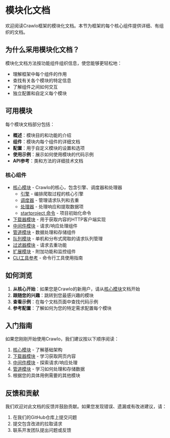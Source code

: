 # 模块化文档

欢迎阅读Crawlo框架的模块化文档。本节为框架的每个核心组件提供详细、有组织的文档。

## 为什么采用模块化文档？

模块化文档方法按功能组件组织信息，使您能够更轻松地：

- 理解框架中每个组件的作用
- 查找有关各个模块的特定信息
- 了解组件之间如何交互
- 独立配置和自定义每个模块

## 可用模块

每个模块文档部分包括：

- **概述**：模块目的和功能的介绍
- **组件**：模块内每个组件的详细文档
- **配置**：用于自定义模块的设置和选项
- **使用示例**：展示如何使用模块的代码示例
- **API参考**：类和方法的详细技术文档

### 核心组件

- [核心模块](core/index.md) - Crawlo的核心，包含引擎、调度器和处理器
  - [引擎](core/engine.md) - 编排爬取过程的核心引擎
  - [调度器](core/scheduler.md) - 管理请求队列和去重
  - [处理器](core/processor.md) - 处理响应和提取数据项
  - [startproject 命令](core/cli_startproject.md) - 项目初始化命令
- [下载器模块](downloader/index.md) - 用于获取内容的HTTP客户端实现
- [中间件模块](middleware/index.md) - 请求/响应处理组件
- [管道模块](pipeline/index.md) - 数据处理和存储组件
- [队列模块](queue/index.md) - 单机和分布式爬取的请求队列管理
- [过滤器模块](filter/index.md) - 请求去重功能
- [扩展模块](extension/index.md) - 附加功能和监控组件
- [CLI工具参考](cli-tools-reference.md) - 命令行工具使用指南

## 如何浏览

1. **从核心开始**：如果您是Crawlo的新用户，请从[核心模块](core/index.md)文档开始
2. **跟随您的兴趣**：跳转到您最感兴趣的模块
3. **查看示例**：在每个文档页面中查找代码示例
4. **参考配置**：了解如何为您的特定需求配置每个模块

## 入门指南

如果您刚刚开始使用Crawlo，我们建议按以下顺序阅读：

1. [核心模块](core/index.md) - 了解基础架构
2. [下载器模块](downloader/index.md) - 学习获取网页内容
3. [中间件模块](middleware/index.md) - 探索请求/响应处理
4. [管道模块](pipeline/index.md) - 学习如何处理和存储数据
5. 根据您的具体用例需要的其他模块

## 反馈和贡献

我们欢迎对此文档的反馈并鼓励贡献。如果您发现错误、遗漏或有改进建议，请：

1. 在我们的GitHub仓库上提交问题
2. 提交包含改进的拉取请求
3. 联系开发团队提出问题或反馈